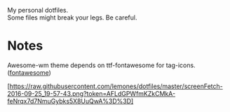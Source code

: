 My personal dotfiles.  
Some files might break your legs. Be careful.

# Notes
Awesome-wm theme depends on ttf-fontawesome for tag-icons. ([fontawesome](http://fontawesome.io))


[https://raw.githubusercontent.com/lemones/dotfiles/master/screenFetch-2016-09-25_19-57-43.png?token=AFLdGPWfmKZkCMkA-feNrqx7d7NmuGybks5X8UuQwA%3D%3D]

